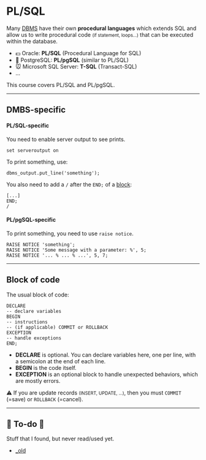 # PL/SQL

<div class="row row-cols-md-2"><div>

Many [DBMS](../_knowledge/index.md) have their own **procedural languages** which extends SQL and allow us to write procedural code <small>(if statement, loops...)</small> that can be executed within the database.

* 💵 Oracle: **PL/SQL** (Procedural Language for SQL)
* 🍰 PostgreSQL: **PL/pgSQL** (similar to PL/SQL)
* 🐭 Microsoft SQL Server: **T-SQL** (Transact-SQL)
* ...

This course covers PL/SQL and PL/pgSQL.
</div><div>
</div></div>

<hr class="sep-both">

## DMBS-specific

<div class="row row-cols-md-2"><div>

#### PL/SQL-specific

You need to enable server output to see prints.

```sql!
set serveroutput on
```

To print something, use:

```sql!
dbms_output.put_line('something'); 
```

You also need to add a `/` after the `END;` of a [block](#block-of-code):

```sql!
[...]
END;
/
```
</div><div>

#### PL/pgSQL-specific

To print something, you need to use `raise notice`.

```sql!
RAISE NOTICE 'something';
RAISE NOTICE 'Some message with a parameter: %', 5;
RAISE NOTICE '... % ... % ...', 5, 7;
```
</div></div>

<hr class="sep-both">

## Block of code

<div class="row row-cols-md-2 mx-0"><div>

The usual block of code:

```sql!
DECLARE
-- declare variables
BEGIN
-- instructions
-- (if applicable) COMMIT or ROLLBACK
EXCEPTION
-- handle exceptions
END;
```
</div><div class="align-self-center">

* **DECLARE** is optional. You can declare variables here, one per line, with a semicolon at the end of each line.
* **BEGIN** is the code itself.
* **EXCEPTION** is an optional block to handle unexpected behaviors, which are mostly errors.

⚠️ If you are update records <small>(INSERT, UPDATE, ...)</small>, then you must `COMMIT` (=save) or `ROLLBACK` (=cancel).
</div></div>

<hr class="sep-both">

## 👻 To-do 👻

Stuff that I found, but never read/used yet.

<div class="row row-cols-md-2"><div>

* [_old](_old.md)
</div><div>


</div></div>